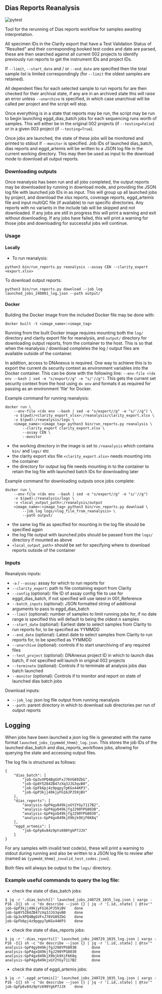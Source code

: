 ## Dias Reports Reanalysis

![pytest](https://github.com/eastgenomics/dias_reports_bulk_reanalysis/actions/workflows/pytest.yml/badge.svg)

Tool for the rerunning of Dias reports workflow for samples awaiting interpretation.

All specimen IDs in the Clarity export that have a Test Validation Status of "Resulted" and their corresponding booked test codes and date are parsed, these are then searched against all current 002 projects to identify previously run reports to get the instrument IDs and project IDs.

If `--limit`, `--start_date` and / or `--end_date` are specified then the total sample list is limited correspondingly (for `--limit` the oldest samples are retained).

All dependent files for each selected sample to run reports for are then checked for their archival state, if any are in an archived state this will raise an error unless `--unarchive` is specified, in which case unarchival will be called per project and the script will stop.

Once everything is in a state that reports may be run, the script may be run to begin launching eggd_dias_batch jobs for each sequencing runs worth of samples. This will either be in the original 002 projects (if `--testing=False`) or in a given 003 project (if `--testing=True`).

Once jobs are launched, the state of these jobs will be monitored and printed to stdout if `--monitor` is specified. Job IDs of launched dias_batch, dias reports and eggd_artemis will be written to a JSON log file in the current working directory. This may then be used as input to the download mode to download all output reports.

### Downloading outputs

Once reanalysis has been run and all jobs completed, the output reports may be downloaded by running in download mode, and providing the JSON log file with launched job IDs in as input. This will group up all launched jobs by project, and download the xlsx reports, coverage reports, eggd_artemis file and input multiQC file (if available) to run specific directories. Any reports with no variants in the include tab will be skipped and not downloaded. If any jobs are still in progress this will print a warning and exit without downloading. If any jobs have failed, this will print a warning for those jobs and downloading for successful jobs will continue.

### Usage

#### Locally
- To run reanalysis:
```
python3 bin/run_reports.py reanalysis --assay CEN --clarity_export <export.xlsx>
```

To download output reports:
```
python3 bin/run_reports.py download --job_log launched_jobs_240801_log.json --path output/
```

#### Docker

Building the Docker image from the included Docker file may be done with:
```
docker built -t <image_name>:<image_tag>
```

Running from the built Docker image requires mounting both the `log/` directory and clarity export file for reanalysis, and `output/` directory for downloading output reports, from the container to the host. This is so that when the reanalysis / download completes the log / output files are available outside of the container.

In addition, access to DNAnexus is required. One way to achieve this is to export the current dx security context as environment variables into the Docker container. This can be done with the following line: `--env-file <(dx env --bash | sed -e "s/export//g" -e "s/'//g")`. This gets the current set security context from the host using `dx env` and formats it as required for passing as an environment 'file' for Docker.

Example command for running reanalysis:
```
docker run \
    --env-file <(dx env --bash | sed -e "s/export//g" -e "s/'//g") \
    -v $(pwd)/<clarity_export_xlsx>:/reanalysis/clarity_export.xlsx \
    -v $(pwd):/reanalysis/logs \
    <image_name>:<image_tag> python3 bin/run_reports.py reanalysis \
        --clarity_export clarity_export.xlsx \
        --assay CEN \
        --monitor
```
* the working directory in the image is set to `/reanalysis` which contains `bin/` and `logs/` etc
* the clarity export xlsx file `<clarity_export.xlsx>` needs mounting into the container
* the directory for output log file needs mounting in to the container to retain the log file with launched batch IDs for downloading later


Example command for downloading outputs once jobs complete:
```
docker run \
    --env-file <(dx env --bash | sed -e "s/export//g" -e "s/'//g")
    -v $(pwd):/reanalysis/logs \
    -v <local_output_path>:/reanalysis/output
    <image_name>:<image_tag> python3 bin/run_reports.py download \
        --job_log logs/<log_file_from_reanalysis> \
        --path output/
```
* the same log file as specified for mounting in the log file should be specified again
* the log file output with launched jobs should be passed from the `logs/` directory if mounted as above
* `<local_output_path>` should be set for specifying where to download reports outside of the container


### Inputs

Reanalysis inputs:
* `-a` / `--assay`: assay for which to run reports for
* `--clarity_export`: path to file containing export from Clarity
* `--config` (optional): file ID of assay config file to use for eggd_dias_batch, if not specified will use latest in 001_Reference
* `--batch_inputs` (optional): JSON formatted string of additional arguments to pass to eggd_dias_batch
* `--limit` (optional): number of samples to limit running jobs for, if no date range is specified this will default to being the oldest n samples
* `--start_date` (optional): Earliest date to select samples from Clarity to run reports for, to be specified as YYMMDD
* `--end_date` (optional): Latest date to select samples from Clarity to run reports for, to be specified as YYMMDD
* `--unarchive` (optional): controls if to start unarchiving of any required files
* `--test_project` (optional): DNAnexus project ID in which to launch dias batch, if not specified will launch in original 002 projects
* `--terminate` (optional): Controls if to terminate all analysis jobs dias batch launched
* `--monitor` (optional): Controls if to monitor and report on state of launched dias batch jobs


Download inputs:
* `--job_log`: json log file output from running reanalysis
* `--path`: parent directory in which to download sub directories per run of output reports


## Logging

When jobs have been launched a json log file is generated with the name format `launched_jobs_{yymmdd_hhmm}_log.json`. This stores the job IDs of the launched dias_batch and dias_reports_workflows jobs, allowing for querying the state and accessing output files.

The log file is structured as follows:
```
{
    "dias_batch": [
        "job-Gp3vXPQ4BgGVFxJ76VG89ZbG",
        "job-Gp8Y5Z84ZB47zXq3JJG3qvB0",
        "job-GpFk6pj4z9pgpy7pKGx44KP3",
        "job-GpP3kjj49kjyFG16JPJ59jBV"
    ],
    "dias_reports": [
        "analysis-GpP4gy849kjxGY2YGy7117B2",
        "analysis-GpP4gy049kjfgJ290YPG803B",
        "analysis-GpP4gxQ49kjfgJ290YPG8030",
        "analysis-GpP4gx849kjX9bjk9XjF6K8q"
    ],
    "eggd_artemis": [
        "job-GpFp6v84z9pYz690YgkP7JJX"
    ]
}
```

For any samples with invalid test code(s), these will print a warning to stdout during running and also be written to a JSON log file to review after (named as `{yymmdd_hhmm}_invalid_test_codes.json`).

Both files will always be output to the `logs/` directory.

### Example useful commands to query the log file:

* check the state of dias_batch jobs:
```
$ jq -r '.dias_batch[]' launched_jobs_240729_1035_log.json | xargs -P16 -I{} sh -c "dx describe --json {} | jq -r '[.id,.state] | @tsv'"
job-GpP3kjj49kjyFG16JPJ59jBV    done
job-Gp8Y5Z84ZB47zXq3JJG3qvB0    done
job-Gp3vXPQ4BgGVFxJ76VG89ZbG    done
job-GpFk6pj4z9pgpy7pKGx44KP3    done
```

* check the state of dias_reports jobs:
```
$ jq -r '.dias_reports[]' launched_jobs_240729_1035_log.json | xargs -P16 -I{} sh -c "dx describe --json {} | jq -r '[.id,.state] | @tsv'"
analysis-GpP4gy049kjfgJ290YPG803B       done
analysis-GpP4gxQ49kjfgJ290YPG8030       done
analysis-GpP4gx849kjX9bjk9XjF6K8q       done
analysis-GpP4gy849kjxGY2YGy7117B2       done
```

* check the state of eggd_artemis jobs:
```
$ jq -r '.eggd_artemis[]' launched_jobs_240729_1035_log.json | xargs -P16 -I{} sh -c "dx describe --json {} | jq -r '[.id,.state] | @tsv'"
job-GpFp6v84z9pYz690YgkP7JJX    done
```
